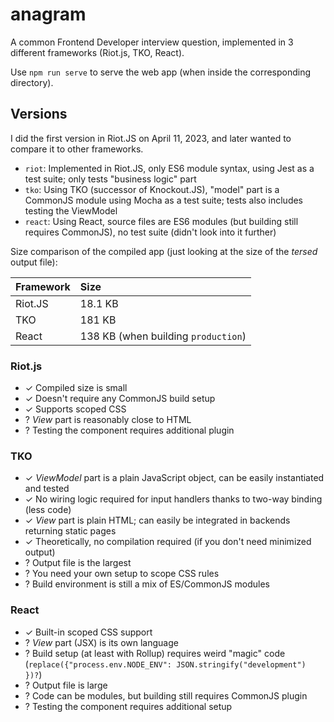 # anagram

A common Frontend Developer interview question, implemented in 3 different frameworks (Riot.js, TKO, React).

Use `npm run serve` to serve the web app (when inside the corresponding directory).

## Versions

I did the first version in Riot.JS on April 11, 2023, and later wanted to compare it to other frameworks.

* `riot`: Implemented in Riot.JS, only ES6 module syntax, using Jest as a test suite; only tests "business logic" part
* `tko`: Using TKO (successor of Knockout.JS), "model" part is a CommonJS module using Mocha as a test suite; tests also includes testing the ViewModel
* `react`: Using React, source files are ES6 modules (but building still requires CommonJS), no test suite (didn't look into it further)

Size comparison of the compiled app (just looking at the size of the _tersed_ output file):

| Framework | Size |
|:----------|:-----|
| Riot.JS | 18.1 KB
| TKO | 181 KB
| React | 138 KB (when building `production`)

### Riot.js

* ✓ Compiled size is small
* ✓ Doesn't require any CommonJS build setup
* ✓ Supports scoped CSS
* ? _View_ part is reasonably close to HTML
* ? Testing the component requires additional plugin

### TKO

* ✓ _ViewModel_ part is a plain JavaScript object, can be easily instantiated and tested
* ✓ No wiring logic required for input handlers thanks to two-way binding (less code)
* ✓ _View_ part is plain HTML; can easily be integrated in backends returning static pages
* ✓ Theoretically, no compilation required (if you don't need minimized output)
* ? Output file is the largest
* ? You need your own setup to scope CSS rules
* ? Build environment is still a mix of ES/CommonJS modules

### React

* ✓ Built-in scoped CSS support
* ? _View_ part (JSX) is its own language
* ? Build setup (at least with Rollup) requires weird "magic" code (`replace({"process.env.NODE_ENV": JSON.stringify("development") })?`)
* ? Output file is large
* ? Code can be modules, but building still requires CommonJS plugin
* ? Testing the component requires additional setup
